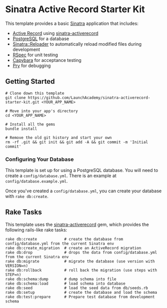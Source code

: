 # Sinatra Active Record Starter Kit

This template provides a basic [Sinatra](http://www.sinatrarb.com/) application
that includes:

- [Active Record](http://guides.rubyonrails.org/active_record_querying.html)
using [sinatra-activerecord](https://github.com/janko-m/sinatra-activerecord)
- [PostgreSQL](http://www.postgresql.org/) for a database
- [Sinatra::Reloader](http://www.sinatrarb.com/contrib/reloader.html) to
  automatically reload modified files during development
- [RSpec](https://github.com/rspec/rspec) for unit testing
- [Capybara](https://github.com/jnicklas/capybara) for acceptance testing
- [Pry](https://github.com/pry/pry) for debugging

## Getting Started

```no-highlight
# Clone down this template
git clone https://github.com/LaunchAcademy/sinatra-activerecord-starter-kit.git <YOUR_APP_NAME>

# Move into your app's directory
cd <YOUR_APP_NAME>

# Install all the gems
bundle install

# Remove the old git history and start your own
rm -rf .git && git init && git add -A && git commit -m 'Initial commit'
```

### Configuring Your Database

This template is set up for using a PostgreSQL database. You will need to create a
`config/database.yml`. There is an example at `config/database.example.yml`.

Once you've created a `config/database.yml`, you can create your database with
`rake db:create`.

## Rake Tasks

This template uses the [sinatra-activerecord](https://github.com/janko-m/sinatra-activerecord)
gem, which provides the following rails-like rake tasks:

```no-highlight
rake db:create            # create the database from config/database.yml from the current Sinatra env
rake db:create_migration  # create an ActiveRecord migration
rake db:drop              # drops the data from config/database.yml from the current Sinatra env
rake db:migrate           # migrate the database (use version with VERSION=n)
rake db:rollback          # roll back the migration (use steps with STEP=n)
rake db:schema:dump       # dump schema into file
rake db:schema:load       # load schema into database
rake db:seed              # load the seed data from db/seeds.rb
rake db:setup             # create the database and load the schema
rake db:test:prepare      # Prepare test database from development schema
```
